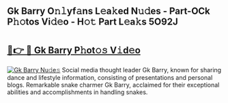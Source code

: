 ## Gk Barry O𝚗𝚕yf𝚊ns L𝚎a𝚔ed N𝚞𝚍es - Part-OCk P𝚑𝚘tos Vi𝚍𝚎o - H𝚘𝚝 Part L𝚎a𝚔s 5O92J

# <h2><a href="http://kf7utt.oniu.top/?m=Gk+Barry">🔗👉 🔴 Gk Barry P𝚑ot𝚘𝚜 V𝚒d𝚎o</a></h2>

[![Gk Barry Nu𝚍e𝚜](https://i.imgur.com/0qMVB7G.gif)](http://kf7utt.oniu.top/?m=Gk+Barry)
Social media thought leader Gk Barry, known for sharing dance and lifestyle information, consisting of presentations and personal blogs. Remarkable snake charmer Gk Barry, acclaimed for their exceptional abilities and accomplishments in handling snakes.  

